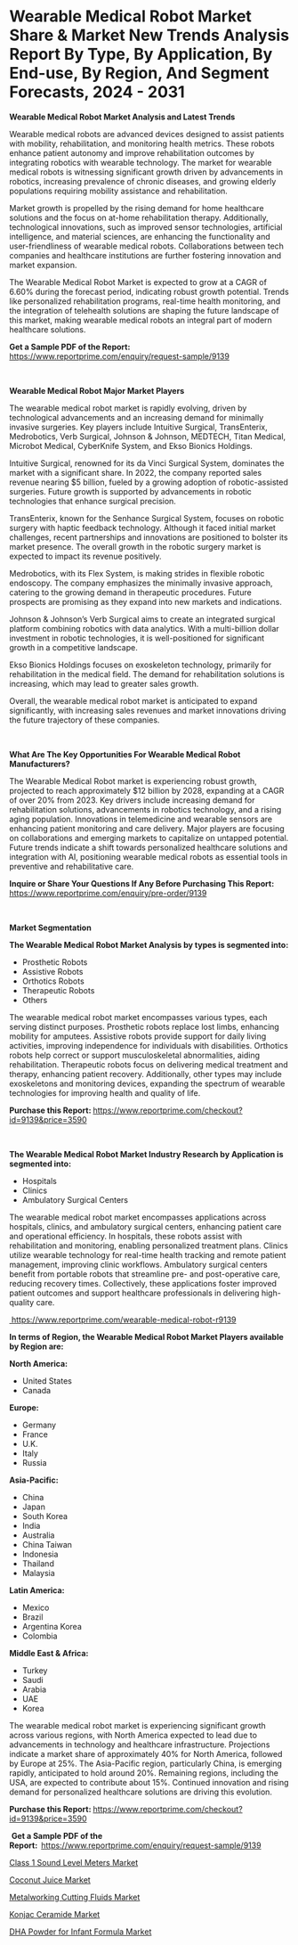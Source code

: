 <p><h1>Wearable Medical Robot Market Share & Market New Trends Analysis Report By Type, By Application, By End-use, By Region, And Segment Forecasts, 2024 - 2031</h1></p><p><strong>Wearable Medical Robot Market Analysis and Latest Trends</strong></p>
<p><p>Wearable medical robots are advanced devices designed to assist patients with mobility, rehabilitation, and monitoring health metrics. These robots enhance patient autonomy and improve rehabilitation outcomes by integrating robotics with wearable technology. The market for wearable medical robots is witnessing significant growth driven by advancements in robotics, increasing prevalence of chronic diseases, and growing elderly populations requiring mobility assistance and rehabilitation.</p><p>Market growth is propelled by the rising demand for home healthcare solutions and the focus on at-home rehabilitation therapy. Additionally, technological innovations, such as improved sensor technologies, artificial intelligence, and material sciences, are enhancing the functionality and user-friendliness of wearable medical robots. Collaborations between tech companies and healthcare institutions are further fostering innovation and market expansion.</p><p>The Wearable Medical Robot Market is expected to grow at a CAGR of 6.60% during the forecast period, indicating robust growth potential. Trends like personalized rehabilitation programs, real-time health monitoring, and the integration of telehealth solutions are shaping the future landscape of this market, making wearable medical robots an integral part of modern healthcare solutions.</p></p>
<p><strong>Get a Sample PDF of the Report:&nbsp;</strong> <a href="https://www.reportprime.com/enquiry/request-sample/9139?utm_campaign=1144&utm_medium=2&utm_source=Github&utm_content=ia&utm_term=10102024&utm_id=wearable-medical-robot">https://www.reportprime.com/enquiry/request-sample/9139</a></p>
<p>&nbsp;</p>
<p><strong>Wearable Medical Robot Major Market Players</strong></p>
<p><p>The wearable medical robot market is rapidly evolving, driven by technological advancements and an increasing demand for minimally invasive surgeries. Key players include Intuitive Surgical, TransEnterix, Medrobotics, Verb Surgical, Johnson & Johnson, MEDTECH, Titan Medical, Microbot Medical, CyberKnife System, and Ekso Bionics Holdings.</p><p>Intuitive Surgical, renowned for its da Vinci Surgical System, dominates the market with a significant share. In 2022, the company reported sales revenue nearing $5 billion, fueled by a growing adoption of robotic-assisted surgeries. Future growth is supported by advancements in robotic technologies that enhance surgical precision.</p><p>TransEnterix, known for the Senhance Surgical System, focuses on robotic surgery with haptic feedback technology. Although it faced initial market challenges, recent partnerships and innovations are positioned to bolster its market presence. The overall growth in the robotic surgery market is expected to impact its revenue positively.</p><p>Medrobotics, with its Flex System, is making strides in flexible robotic endoscopy. The company emphasizes the minimally invasive approach, catering to the growing demand in therapeutic procedures. Future prospects are promising as they expand into new markets and indications.</p><p>Johnson & Johnson’s Verb Surgical aims to create an integrated surgical platform combining robotics with data analytics. With a multi-billion dollar investment in robotic technologies, it is well-positioned for significant growth in a competitive landscape.</p><p>Ekso Bionics Holdings focuses on exoskeleton technology, primarily for rehabilitation in the medical field. The demand for rehabilitation solutions is increasing, which may lead to greater sales growth.</p><p>Overall, the wearable medical robot market is anticipated to expand significantly, with increasing sales revenues and market innovations driving the future trajectory of these companies.</p></p>
<p>&nbsp;</p>
<p><strong>What Are The Key Opportunities For Wearable Medical Robot Manufacturers?</strong></p>
<p><p>The Wearable Medical Robot market is experiencing robust growth, projected to reach approximately $12 billion by 2028, expanding at a CAGR of over 20% from 2023. Key drivers include increasing demand for rehabilitation solutions, advancements in robotics technology, and a rising aging population. Innovations in telemedicine and wearable sensors are enhancing patient monitoring and care delivery. Major players are focusing on collaborations and emerging markets to capitalize on untapped potential. Future trends indicate a shift towards personalized healthcare solutions and integration with AI, positioning wearable medical robots as essential tools in preventive and rehabilitative care.</p></p>
<p><strong>Inquire or Share Your Questions If Any Before Purchasing This Report:</strong> <a href="https://www.reportprime.com/enquiry/pre-order/9139?utm_campaign=1144&utm_medium=2&utm_source=Github&utm_content=ia&utm_term=10102024&utm_id=wearable-medical-robot">https://www.reportprime.com/enquiry/pre-order/9139</a></p>
<p>&nbsp;</p>
<p><strong>Market Segmentation</strong></p>
<p><strong>The Wearable Medical Robot Market Analysis by types is segmented into:</strong></p>
<p><ul><li>Prosthetic Robots</li><li>Assistive Robots</li><li>Orthotics Robots</li><li>Therapeutic Robots</li><li>Others</li></ul></p>
<p><p>The wearable medical robot market encompasses various types, each serving distinct purposes. Prosthetic robots replace lost limbs, enhancing mobility for amputees. Assistive robots provide support for daily living activities, improving independence for individuals with disabilities. Orthotics robots help correct or support musculoskeletal abnormalities, aiding rehabilitation. Therapeutic robots focus on delivering medical treatment and therapy, enhancing patient recovery. Additionally, other types may include exoskeletons and monitoring devices, expanding the spectrum of wearable technologies for improving health and quality of life.</p></p>
<p><strong>Purchase this Report:&nbsp;</strong><a href="https://www.reportprime.com/checkout?id=9139&price=3590&utm_campaign=1144&utm_medium=2&utm_source=Github&utm_content=ia&utm_term=10102024&utm_id=wearable-medical-robot">https://www.reportprime.com/checkout?id=9139&price=3590</a></p>
<p>&nbsp;</p>
<p><strong>The Wearable Medical Robot Market Industry Research by Application is segmented into:</strong></p>
<p><ul><li>Hospitals</li><li>Clinics</li><li>Ambulatory Surgical Centers</li></ul></p>
<p><p>The wearable medical robot market encompasses applications across hospitals, clinics, and ambulatory surgical centers, enhancing patient care and operational efficiency. In hospitals, these robots assist with rehabilitation and monitoring, enabling personalized treatment plans. Clinics utilize wearable technology for real-time health tracking and remote patient management, improving clinic workflows. Ambulatory surgical centers benefit from portable robots that streamline pre- and post-operative care, reducing recovery times. Collectively, these applications foster improved patient outcomes and support healthcare professionals in delivering high-quality care.</p></p>
<p><a href="https://www.reportprime.com/wearable-medical-robot-r9139?utm_campaign=1144&utm_medium=2&utm_source=Github&utm_content=ia&utm_term=10102024&utm_id=wearable-medical-robot">&nbsp;https://www.reportprime.com/wearable-medical-robot-r9139</a></p>
<p><strong>In terms of Region, the Wearable Medical Robot Market Players available by Region are:</strong></p>
<p>
    <p> <strong> North America: </strong>
        <ul>
            <li>United States</li>
            <li>Canada</li>
        </ul>
        </p> 
    <p> <strong> Europe: </strong>
        <ul>
            <li>Germany</li>
            <li>France</li>
            <li>U.K.</li>
            <li>Italy</li>
            <li>Russia</li>
        </ul>
        </p> 
    <p> <strong> Asia-Pacific: </strong>
        <ul>
            <li>China</li>
            <li>Japan</li>
            <li>South Korea</li>
            <li>India</li>
            <li>Australia</li>
            <li>China Taiwan</li>
            <li>Indonesia</li>
            <li>Thailand</li>
            <li>Malaysia</li>
        </ul>
        </p> 
    <p> <strong> Latin America: </strong>
        <ul>
            <li>Mexico</li>
            <li>Brazil</li>
            <li>Argentina Korea</li>
            <li>Colombia</li>
        </ul>
        </p> 
    <p> <strong> Middle East & Africa: </strong>
        <ul>
            <li>Turkey</li>
            <li>Saudi</li>
            <li>Arabia</li>
            <li>UAE</li>
            <li>Korea</li>
        </ul>
    </p>
    </p>
<p><p>The wearable medical robot market is experiencing significant growth across various regions, with North America expected to lead due to advancements in technology and healthcare infrastructure. Projections indicate a market share of approximately 40% for North America, followed by Europe at 25%. The Asia-Pacific region, particularly China, is emerging rapidly, anticipated to hold around 20%. Remaining regions, including the USA, are expected to contribute about 15%. Continued innovation and rising demand for personalized healthcare solutions are driving this evolution.</p></p>
<p><strong>Purchase this Report: </strong><a href="https://www.reportprime.com/checkout?id=9139&price=3590&utm_campaign=1144&utm_medium=2&utm_source=Github&utm_content=ia&utm_term=10102024&utm_id=wearable-medical-robot">https://www.reportprime.com/checkout?id=9139&price=3590</a></p>
<p>&nbsp;<strong>Get a Sample PDF of the Report:&nbsp;&nbsp;</strong><a href="https://www.reportprime.com/enquiry/request-sample/9139?utm_campaign=1144&utm_medium=2&utm_source=Github&utm_content=ia&utm_term=10102024&utm_id=wearable-medical-robot">https://www.reportprime.com/enquiry/request-sample/9139</a></p>
<p><strong></strong></p>
<p><p><a href="https://www.linkedin.com/pulse/global-class-1-sound-level-meters-market-trends-insights-n81lc?utm_campaign=1144&utm_medium=2&utm_source=Github&utm_content=ia&utm_term=10102024&utm_id=wearable-medical-robot">Class 1 Sound Level Meters Market</a></p><p><a href="https://issuu.com/reportprime-2/docs/coconut-juice-market-size-2030.pptx_6c27b017c67035?utm_campaign=1144&utm_medium=2&utm_source=Github&utm_content=ia&utm_term=10102024&utm_id=wearable-medical-robot">Coconut Juice Market</a></p><p><a href="https://www.linkedin.com/pulse/metalworking-cutting-fluids-market2024-2031-industry-1nhje?utm_campaign=1144&utm_medium=2&utm_source=Github&utm_content=ia&utm_term=10102024&utm_id=wearable-medical-robot">Metalworking Cutting Fluids Market</a></p><p><a href="https://www.linkedin.com/pulse/emerging-technologies-reshaping-konjac-ceramide-market-impact-avjne?utm_campaign=1144&utm_medium=2&utm_source=Github&utm_content=ia&utm_term=10102024&utm_id=wearable-medical-robot">Konjac Ceramide Market</a></p><p><a href="https://issuu.com/reportprime-2/docs/dha-powder-for-infant-formula-marke_993564608b73c1?utm_campaign=1144&utm_medium=2&utm_source=Github&utm_content=ia&utm_term=10102024&utm_id=wearable-medical-robot">DHA Powder for Infant Formula Market</a></p></p>